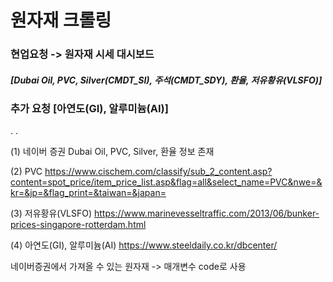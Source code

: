 # 원자재 크롤링

### 현업요청 -> 원자재 시세 대시보드 
##### [Dubai Oil, PVC, Silver(CMDT_SI), 주석(CMDT_SDY), 환율, 저유황유(VLSFO)]
### 추가 요청 [아연도(GI), 알루미늄(AI)]

.
.

(1) 네이버 증권
Dubai Oil, PVC, Silver, 환율 정보 존재

(2) PVC
https://www.cischem.com/classify/sub_2_content.asp?content=spot_price/item_price_list.asp&flag=all&select_name=PVC&nwe=&kr=&jp=&flag_print=&taiwan=&japan=

(3) 저유황유(VLSFO)
https://www.marinevesseltraffic.com/2013/06/bunker-prices-singapore-rotterdam.html

(4) 아연도(GI), 알루미늄(AI)
https://www.steeldaily.co.kr/dbcenter/

네이버증권에서 가져올 수 있는 원자재 
  -> 매개변수 code로 사용 
